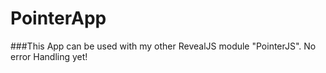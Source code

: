 # PointerApp
###This App can be used with my other RevealJS module "PointerJS".
No error Handling yet!
